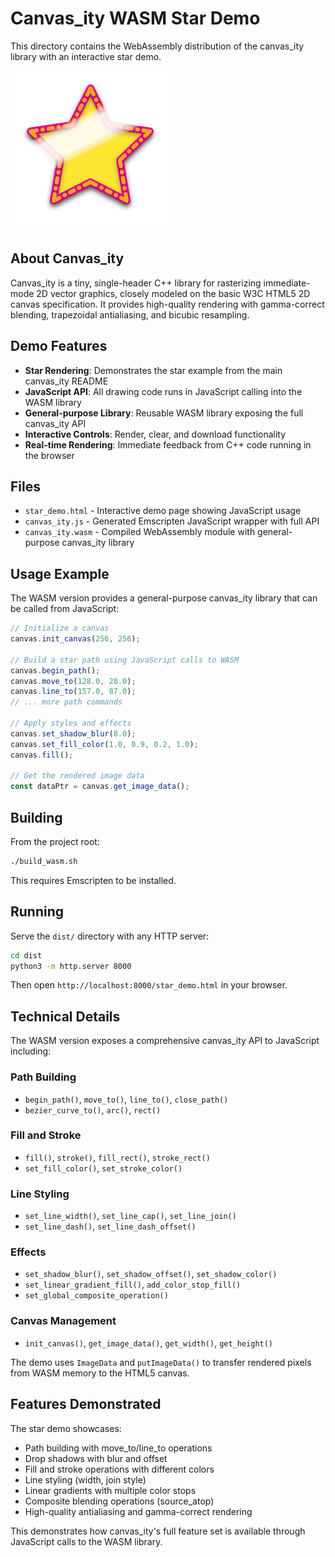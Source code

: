 # Canvas_ity WASM Star Demo

This directory contains the WebAssembly distribution of the canvas_ity library with an interactive star demo.

![Canvas_ity WASM Star Demo](star_screenshot.png)

## About Canvas_ity

Canvas_ity is a tiny, single-header C++ library for rasterizing immediate-mode 2D vector graphics, closely modeled on the basic W3C HTML5 2D canvas specification. It provides high-quality rendering with gamma-correct blending, trapezoidal antialiasing, and bicubic resampling.

## Demo Features

- **Star Rendering**: Demonstrates the star example from the main canvas_ity README
- **JavaScript API**: All drawing code runs in JavaScript calling into the WASM library
- **General-purpose Library**: Reusable WASM library exposing the full canvas_ity API
- **Interactive Controls**: Render, clear, and download functionality
- **Real-time Rendering**: Immediate feedback from C++ code running in the browser

## Files

- `star_demo.html` - Interactive demo page showing JavaScript usage
- `canvas_ity.js` - Generated Emscripten JavaScript wrapper with full API
- `canvas_ity.wasm` - Compiled WebAssembly module with general-purpose canvas_ity library

## Usage Example

The WASM version provides a general-purpose canvas_ity library that can be called from JavaScript:

```javascript
// Initialize a canvas
canvas.init_canvas(256, 256);

// Build a star path using JavaScript calls to WASM
canvas.begin_path();
canvas.move_to(128.0, 28.0);
canvas.line_to(157.0, 87.0);
// ... more path commands

// Apply styles and effects
canvas.set_shadow_blur(8.0);
canvas.set_fill_color(1.0, 0.9, 0.2, 1.0);
canvas.fill();

// Get the rendered image data
const dataPtr = canvas.get_image_data();
```

## Building

From the project root:

```bash
./build_wasm.sh
```

This requires Emscripten to be installed.

## Running

Serve the `dist/` directory with any HTTP server:

```bash
cd dist
python3 -m http.server 8000
```

Then open `http://localhost:8000/star_demo.html` in your browser.

## Technical Details

The WASM version exposes a comprehensive canvas_ity API to JavaScript including:

### Path Building
- `begin_path()`, `move_to()`, `line_to()`, `close_path()`
- `bezier_curve_to()`, `arc()`, `rect()`

### Fill and Stroke
- `fill()`, `stroke()`, `fill_rect()`, `stroke_rect()`
- `set_fill_color()`, `set_stroke_color()`

### Line Styling
- `set_line_width()`, `set_line_cap()`, `set_line_join()`
- `set_line_dash()`, `set_line_dash_offset()`

### Effects
- `set_shadow_blur()`, `set_shadow_offset()`, `set_shadow_color()`
- `set_linear_gradient_fill()`, `add_color_stop_fill()`
- `set_global_composite_operation()`

### Canvas Management
- `init_canvas()`, `get_image_data()`, `get_width()`, `get_height()`

The demo uses `ImageData` and `putImageData()` to transfer rendered pixels from WASM memory to the HTML5 canvas.

## Features Demonstrated

The star demo showcases:
- Path building with move_to/line_to operations
- Drop shadows with blur and offset
- Fill and stroke operations with different colors
- Line styling (width, join style)
- Linear gradients with multiple color stops
- Composite blending operations (source_atop)
- High-quality antialiasing and gamma-correct rendering

This demonstrates how canvas_ity's full feature set is available through JavaScript calls to the WASM library.